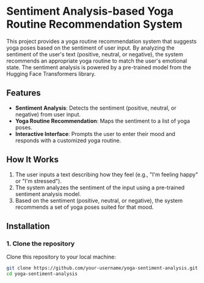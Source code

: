# Sentiment Analysis-based Yoga Routine Recommendation System

This project provides a yoga routine recommendation system that suggests yoga poses based on the sentiment of user input. By analyzing the sentiment of the user's text (positive, neutral, or negative), the system recommends an appropriate yoga routine to match the user's emotional state. The sentiment analysis is powered by a pre-trained model from the Hugging Face Transformers library.

## Features

- **Sentiment Analysis**: Detects the sentiment (positive, neutral, or negative) from user input.
- **Yoga Routine Recommendation**: Maps the sentiment to a list of yoga poses.
- **Interactive Interface**: Prompts the user to enter their mood and responds with a customized yoga routine.

## How It Works

1. The user inputs a text describing how they feel (e.g., "I'm feeling happy" or "I'm stressed").
2. The system analyzes the sentiment of the input using a pre-trained sentiment analysis model.
3. Based on the sentiment (positive, neutral, or negative), the system recommends a set of yoga poses suited for that mood.

## Installation

### 1. Clone the repository

Clone this repository to your local machine:

```bash
git clone https://github.com/your-username/yoga-sentiment-analysis.git
cd yoga-sentiment-analysis
